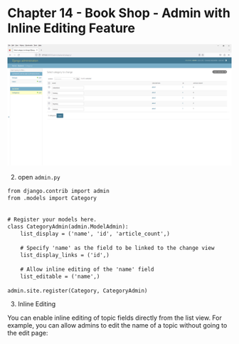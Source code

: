 # Chapter 14 - Book Shop - Admin with Inline Editing Feature
 
![Image](1.PNG)

2. open `admin.py`

```
from django.contrib import admin
from .models import Category


# Register your models here.
class CategoryAdmin(admin.ModelAdmin):
    list_display = ('name', 'id', 'article_count',)

    # Specify 'name' as the field to be linked to the change view
    list_display_links = ('id',)

    # Allow inline editing of the 'name' field
    list_editable = ('name',)

admin.site.register(Category, CategoryAdmin)
```

3. Inline Editing

You can enable inline editing of topic fields directly from the list view. For example, you can allow admins to edit the name of a topic without going to the edit page: